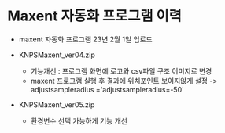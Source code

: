 # Maxent 자동화 프로그램 이력
+ maxent 자동화 프로그램 23년 2월 1일 업로드

+ KNPSMaxent_ver04.zip
  + 기능개선 : 프로그램 화면에 로고와 csv파일 구조 이미지로 변경
  + maxent 프로그램 실행 후 결과에 위치포인트 보이지않게 설정 -> adjustsampleradius ='adjustsampleradius=-50'
+ KNPSMaxent_ver05.zip
  + 환경변수 선택 가능하게 기능 개선
